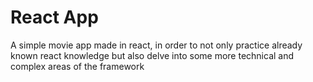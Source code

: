 # React App

A simple movie app made in react, in order to not only practice already known react knowledge but also delve into some more technical and complex areas of the framework